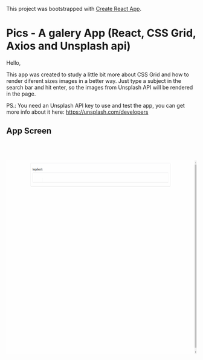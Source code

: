 This project was bootstrapped with [Create React App](https://github.com/facebook/create-react-app).

# Pics -  A galery App (React, CSS Grid, Axios and Unsplash api)

Hello,

This app was created to study a little bit more about CSS Grid and how to render diferent sizes images in a better way. Just type a subject in the search bar and hit enter, so the images from Unsplash API will be rendered in the page. 

PS.: You need an Unsplash API key to use and test the app, you can get more info about it here: https://unsplash.com/developers

## App Screen

<br>
<br>

<img
src="/public/readme_img/app_screen.gif"
raw=true
alt="YouZoom" 
height="512px" 
/>
